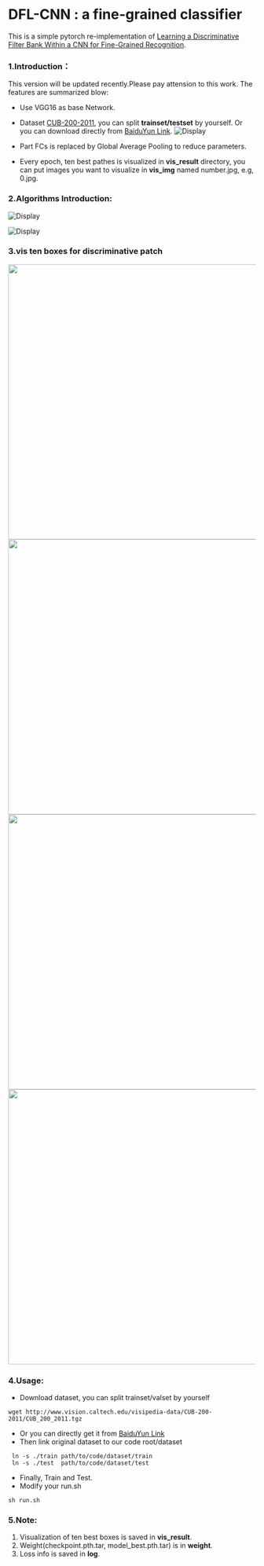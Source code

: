 # DFL-CNN : a fine-grained classifier
This is a simple pytorch re-implementation of [Learning a Discriminative Filter Bank Within a CNN for Fine-Grained Recognition](https://arxiv.org/pdf/1611.09932.pdf).

 
 
### 1.Introduction： 
This version will be updated recently.Please pay attension to this work.
The features are summarized blow:
+ Use VGG16 as base Network.
+ Dataset [CUB-200-2011](http://www.vision.caltech.edu/visipedia/CUB-200-2011.html), you can split **trainset/testset** by yourself.
  Or you can download directly from [BaiduYun Link](https://pan.baidu.com/s/1JQxa3DYDrM329skC73kbzQ).
![Display](https://www.researchgate.net/profile/Xiangteng_He/publication/320032994/figure/fig1/AS:542681248288768@1506396700557/Examples-of-CUB-200-2011-dataset-1-First-row-shows-large-variance-in-the-same.png)
  
+ Part FCs is replaced by Global Average Pooling to reduce parameters.
+ Every epoch, ten best pathes is visualized in **vis_result** directory, you can put images you want to visualize in **vis_img** named number.jpg, e.g, 0.jpg.



### 2.Algorithms Introduction:
![Display](https://github.com/songdejia/DFL-CNN/blob/master/screenshot/introduction2.png)

![Display](https://github.com/songdejia/DFL-CNN/blob/master/screenshot/introduction1.jpg)
 
 
 
 
 
### 3.vis ten boxes for discriminative patch 
<div align=center><img width="560" height="560" src="https://github.com/songdejia/DFL-CNN/blob/master/screenshot/vis_1.jpg"/></div>

<div align=center><img width="560" height="560" src="https://github.com/songdejia/DFL-CNN/blob/master/screenshot/vis_2.jpg"/></div>

<div align=center><img width="560" height="560" src="https://github.com/songdejia/DFL-CNN/blob/master/screenshot/vis_3.jpg"/></div>

<div align=center><img width="560" height="560" src="https://github.com/songdejia/DFL-CNN/blob/master/screenshot/vis_4.jpg"/></div>




### 4.Usage:
+ Download dataset, you can split trainset/valset by yourself
```
wget http://www.vision.caltech.edu/visipedia-data/CUB-200-2011/CUB_200_2011.tgz
```
+ Or you can directly get it from [BaiduYun Link](https://pan.baidu.com/s/1JQxa3DYDrM329skC73kbzQ)
+ Then link original dataset to our code root/dataset
``` 
 ln -s ./train path/to/code/dataset/train 
 ln -s ./test  path/to/code/dataset/test
```
+ Finally, Train and Test.
+ Modify your run.sh 
```
sh run.sh
```



### 5.Note:
1. Visualization of ten best boxes is saved in **vis_result**. 
2. Weight(checkpoint.pth.tar, model_best.pth.tar) is in **weight**.
3. Loss info is saved in **log**.

